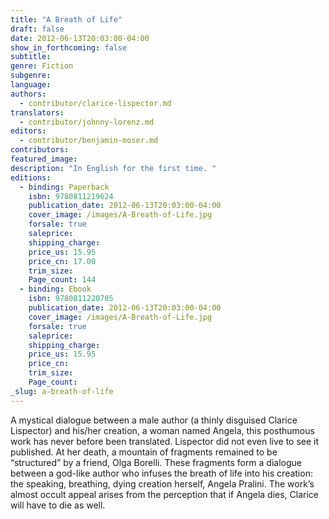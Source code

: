 ```yaml
---
title: "A Breath of Life"
draft: false
date: 2012-06-13T20:03:00-04:00
show_in_forthcoming: false
subtitle:
genre: Fiction
subgenre:
language:
authors:
  - contributor/clarice-lispector.md
translators:
  - contributor/johnny-lorenz.md
editors:
  - contributor/benjamin-moser.md
contributors:
featured_image:
description: "In English for the first time. "
editions:
  - binding: Paperback
    isbn: 9780811219624
    publication_date: 2012-06-13T20:03:00-04:00
    cover_image: /images/A-Breath-of-Life.jpg
    forsale: true
    saleprice:
    shipping_charge:
    price_us: 15.95
    price_cn: 17.00
    trim_size:
    Page_count: 144
  - binding: Ebook
    isbn: 9780811220705
    publication_date: 2012-06-13T20:03:00-04:00
    cover_image: /images/A-Breath-of-Life.jpg
    forsale: true
    saleprice:
    shipping_charge:
    price_us: 15.95
    price_cn:
    trim_size:
    Page_count:
_slug: a-breath-of-life
---
```


A mystical dialogue between a male author (a thinly disguised Clarice Lispector) and his/her creation, a woman named Angela, this posthumous work has never before been translated. Lispector did not even live to see it published. At her death, a mountain of fragments remained to be “structured” by a friend, Olga Borelli. These fragments form a dialogue between a god-like author who infuses the breath of life into his creation: the speaking, breathing, dying creation herself, Angela Pralini. The work’s almost occult appeal arises from the perception that if Angela dies, Clarice will have to die as well.

